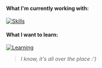 #### What I'm currently working with:
  
[![Skills](https://skillicons.dev/icons?i=py,git,vim,vscode,linux)](https://skillicons.dev)
  
#### What I want to learn:
  
[![Learning](https://skillicons.dev/icons?i=js,html,css,react,nodejs,bash,docker,aws,rust,raspberrypi&perline=5)](https://skillicons.dev)
  
> *I know, it's all over the place :')*
